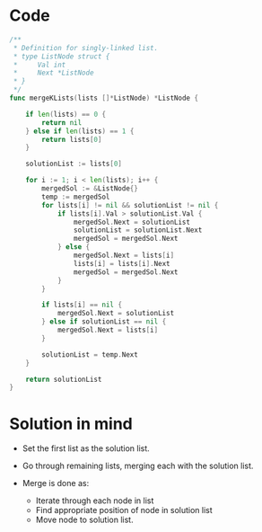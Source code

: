 Code
====

```go
/**
 * Definition for singly-linked list.
 * type ListNode struct {
 *     Val int
 *     Next *ListNode
 * }
 */
func mergeKLists(lists []*ListNode) *ListNode {

	if len(lists) == 0 {
		return nil
	} else if len(lists) == 1 {
		return lists[0]
	}

	solutionList := lists[0]

	for i := 1; i < len(lists); i++ {
		mergedSol := &ListNode{}
		temp := mergedSol
		for lists[i] != nil && solutionList != nil {
			if lists[i].Val > solutionList.Val {
				mergedSol.Next = solutionList
				solutionList = solutionList.Next
				mergedSol = mergedSol.Next
			} else {
				mergedSol.Next = lists[i]
				lists[i] = lists[i].Next
				mergedSol = mergedSol.Next
			}
		}

		if lists[i] == nil {
			mergedSol.Next = solutionList
		} else if solutionList == nil {
			mergedSol.Next = lists[i]
		}

		solutionList = temp.Next
	}

	return solutionList
}
```

Solution in mind
================

-	Set the first list as the solution list.

-	Go through remaining lists, merging each with the solution list.

-	Merge is done as:

	-	Iterate through each node in list
	-	Find appropriate position of node in solution list
	-	Move node to solution list.
